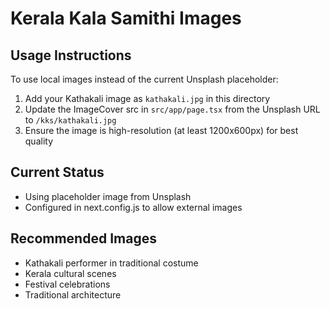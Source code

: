 # Kerala Kala Samithi Images

## Usage Instructions

To use local images instead of the current Unsplash placeholder:

1. Add your Kathakali image as `kathakali.jpg` in this directory
2. Update the ImageCover src in `src/app/page.tsx` from the Unsplash URL to `/kks/kathakali.jpg`
3. Ensure the image is high-resolution (at least 1200x600px) for best quality

## Current Status
- Using placeholder image from Unsplash
- Configured in next.config.js to allow external images

## Recommended Images
- Kathakali performer in traditional costume
- Kerala cultural scenes
- Festival celebrations
- Traditional architecture
